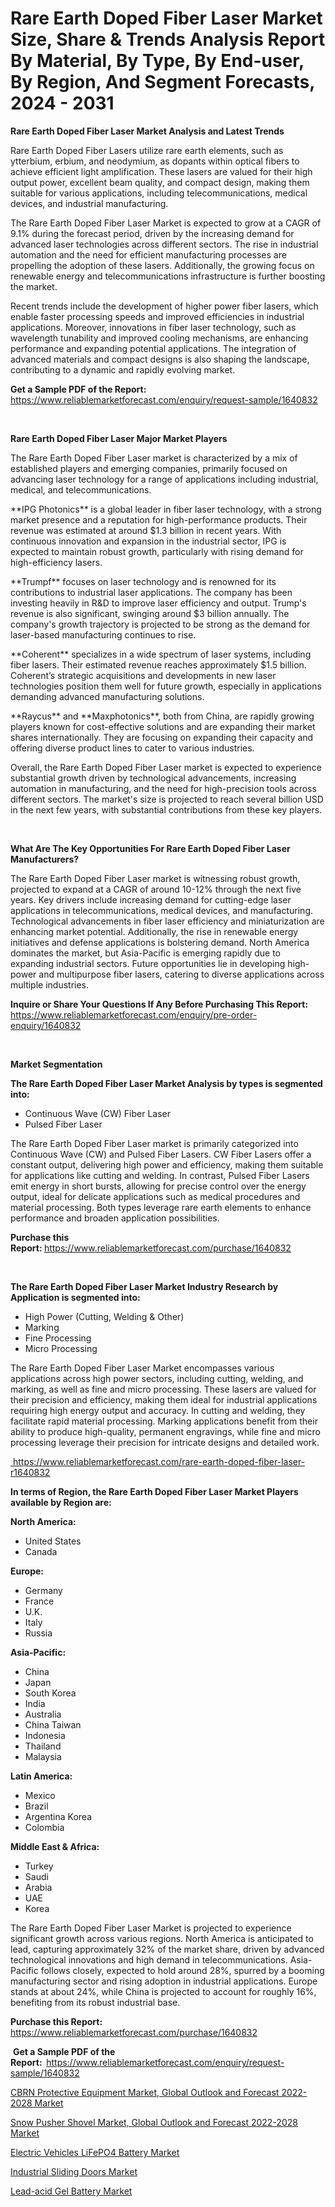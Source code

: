 <p><h1>Rare Earth Doped Fiber Laser Market Size, Share & Trends Analysis Report By Material, By Type, By End-user, By Region, And Segment Forecasts, 2024 - 2031</h1></p><p><strong>Rare Earth Doped Fiber Laser Market Analysis and Latest Trends</strong></p>
<p><p>Rare Earth Doped Fiber Lasers utilize rare earth elements, such as ytterbium, erbium, and neodymium, as dopants within optical fibers to achieve efficient light amplification. These lasers are valued for their high output power, excellent beam quality, and compact design, making them suitable for various applications, including telecommunications, medical devices, and industrial manufacturing.</p><p>The Rare Earth Doped Fiber Laser Market is expected to grow at a CAGR of 9.1% during the forecast period, driven by the increasing demand for advanced laser technologies across different sectors. The rise in industrial automation and the need for efficient manufacturing processes are propelling the adoption of these lasers. Additionally, the growing focus on renewable energy and telecommunications infrastructure is further boosting the market.</p><p>Recent trends include the development of higher power fiber lasers, which enable faster processing speeds and improved efficiencies in industrial applications. Moreover, innovations in fiber laser technology, such as wavelength tunability and improved cooling mechanisms, are enhancing performance and expanding potential applications. The integration of advanced materials and compact designs is also shaping the landscape, contributing to a dynamic and rapidly evolving market.</p></p>
<p><strong>Get a Sample PDF of the Report:&nbsp;</strong> <a href="https://www.reliablemarketforecast.com/enquiry/request-sample/1640832?utm_campaign=1110&utm_medium=2&utm_source=Github&utm_content=ia&utm_term=12102024&utm_id=rare-earth-doped-fiber-laser">https://www.reliablemarketforecast.com/enquiry/request-sample/1640832</a></p>
<p>&nbsp;</p>
<p><strong>Rare Earth Doped Fiber Laser Major Market Players</strong></p>
<p><p>The Rare Earth Doped Fiber Laser market is characterized by a mix of established players and emerging companies, primarily focused on advancing laser technology for a range of applications including industrial, medical, and telecommunications.</p><p>**IPG Photonics** is a global leader in fiber laser technology, with a strong market presence and a reputation for high-performance products. Their revenue was estimated at around $1.3 billion in recent years. With continuous innovation and expansion in the industrial sector, IPG is expected to maintain robust growth, particularly with rising demand for high-efficiency lasers.</p><p>**Trumpf** focuses on laser technology and is renowned for its contributions to industrial laser applications. The company has been investing heavily in R&D to improve laser efficiency and output. Trump's revenue is also significant, swinging around $3 billion annually. The company's growth trajectory is projected to be strong as the demand for laser-based manufacturing continues to rise.</p><p>**Coherent** specializes in a wide spectrum of laser systems, including fiber lasers. Their estimated revenue reaches approximately $1.5 billion. Coherent’s strategic acquisitions and developments in new laser technologies position them well for future growth, especially in applications demanding advanced manufacturing solutions.</p><p>**Raycus** and **Maxphotonics**, both from China, are rapidly growing players known for cost-effective solutions and are expanding their market shares internationally. They are focusing on expanding their capacity and offering diverse product lines to cater to various industries.</p><p>Overall, the Rare Earth Doped Fiber Laser market is expected to experience substantial growth driven by technological advancements, increasing automation in manufacturing, and the need for high-precision tools across different sectors. The market's size is projected to reach several billion USD in the next few years, with substantial contributions from these key players.</p></p>
<p>&nbsp;</p>
<p><strong>What Are The Key Opportunities For Rare Earth Doped Fiber Laser Manufacturers?</strong></p>
<p><p>The Rare Earth Doped Fiber Laser market is witnessing robust growth, projected to expand at a CAGR of around 10-12% through the next five years. Key drivers include increasing demand for cutting-edge laser applications in telecommunications, medical devices, and manufacturing. Technological advancements in fiber laser efficiency and miniaturization are enhancing market potential. Additionally, the rise in renewable energy initiatives and defense applications is bolstering demand. North America dominates the market, but Asia-Pacific is emerging rapidly due to expanding industrial sectors. Future opportunities lie in developing high-power and multipurpose fiber lasers, catering to diverse applications across multiple industries.</p></p>
<p><strong>Inquire or Share Your Questions If Any Before Purchasing This Report:</strong> <a href="https://www.reliablemarketforecast.com/enquiry/pre-order-enquiry/1640832?utm_campaign=1110&utm_medium=2&utm_source=Github&utm_content=ia&utm_term=12102024&utm_id=rare-earth-doped-fiber-laser">https://www.reliablemarketforecast.com/enquiry/pre-order-enquiry/1640832</a></p>
<p>&nbsp;</p>
<p><strong>Market Segmentation</strong></p>
<p><strong>The Rare Earth Doped Fiber Laser Market Analysis by types is segmented into:</strong></p>
<p><ul><li>Continuous Wave (CW) Fiber Laser</li><li>Pulsed Fiber Laser</li></ul></p>
<p><p>The Rare Earth Doped Fiber Laser market is primarily categorized into Continuous Wave (CW) and Pulsed Fiber Lasers. CW Fiber Lasers offer a constant output, delivering high power and efficiency, making them suitable for applications like cutting and welding. In contrast, Pulsed Fiber Lasers emit energy in short bursts, allowing for precise control over the energy output, ideal for delicate applications such as medical procedures and material processing. Both types leverage rare earth elements to enhance performance and broaden application possibilities.</p></p>
<p><strong>Purchase this Report:&nbsp;</strong><a href="https://www.reliablemarketforecast.com/purchase/1640832?utm_campaign=1110&utm_medium=2&utm_source=Github&utm_content=ia&utm_term=12102024&utm_id=rare-earth-doped-fiber-laser">https://www.reliablemarketforecast.com/purchase/1640832</a></p>
<p>&nbsp;</p>
<p><strong>The Rare Earth Doped Fiber Laser Market Industry Research by Application is segmented into:</strong></p>
<p><ul><li>High Power (Cutting, Welding & Other)</li><li>Marking</li><li>Fine Processing</li><li>Micro Processing</li></ul></p>
<p><p>The Rare Earth Doped Fiber Laser Market encompasses various applications across high power sectors, including cutting, welding, and marking, as well as fine and micro processing. These lasers are valued for their precision and efficiency, making them ideal for industrial applications requiring high energy output and accuracy. In cutting and welding, they facilitate rapid material processing. Marking applications benefit from their ability to produce high-quality, permanent engravings, while fine and micro processing leverage their precision for intricate designs and detailed work.</p></p>
<p><a href="https://www.reliablemarketforecast.com/rare-earth-doped-fiber-laser-r1640832?utm_campaign=1110&utm_medium=2&utm_source=Github&utm_content=ia&utm_term=12102024&utm_id=rare-earth-doped-fiber-laser">&nbsp;https://www.reliablemarketforecast.com/rare-earth-doped-fiber-laser-r1640832</a></p>
<p><strong>In terms of Region, the Rare Earth Doped Fiber Laser Market Players available by Region are:</strong></p>
<p>
    <p> <strong> North America: </strong>
        <ul>
            <li>United States</li>
            <li>Canada</li>
        </ul>
        </p> 
    <p> <strong> Europe: </strong>
        <ul>
            <li>Germany</li>
            <li>France</li>
            <li>U.K.</li>
            <li>Italy</li>
            <li>Russia</li>
        </ul>
        </p> 
    <p> <strong> Asia-Pacific: </strong>
        <ul>
            <li>China</li>
            <li>Japan</li>
            <li>South Korea</li>
            <li>India</li>
            <li>Australia</li>
            <li>China Taiwan</li>
            <li>Indonesia</li>
            <li>Thailand</li>
            <li>Malaysia</li>
        </ul>
        </p> 
    <p> <strong> Latin America: </strong>
        <ul>
            <li>Mexico</li>
            <li>Brazil</li>
            <li>Argentina Korea</li>
            <li>Colombia</li>
        </ul>
        </p> 
    <p> <strong> Middle East & Africa: </strong>
        <ul>
            <li>Turkey</li>
            <li>Saudi</li>
            <li>Arabia</li>
            <li>UAE</li>
            <li>Korea</li>
        </ul>
    </p>
    </p>
<p><p>The Rare Earth Doped Fiber Laser Market is projected to experience significant growth across various regions. North America is anticipated to lead, capturing approximately 32% of the market share, driven by advanced technological innovations and high demand in telecommunications. Asia-Pacific follows closely, expected to hold around 28%, spurred by a booming manufacturing sector and rising adoption in industrial applications. Europe stands at about 24%, while China is projected to account for roughly 16%, benefiting from its robust industrial base.</p></p>
<p><strong>Purchase this Report: </strong><a href="https://www.reliablemarketforecast.com/purchase/1640832?utm_campaign=1110&utm_medium=2&utm_source=Github&utm_content=ia&utm_term=12102024&utm_id=rare-earth-doped-fiber-laser">https://www.reliablemarketforecast.com/purchase/1640832</a></p>
<p>&nbsp;<strong>Get a Sample PDF of the Report:&nbsp;&nbsp;</strong><a href="https://www.reliablemarketforecast.com/enquiry/request-sample/1640832?utm_campaign=1110&utm_medium=2&utm_source=Github&utm_content=ia&utm_term=12102024&utm_id=rare-earth-doped-fiber-laser">https://www.reliablemarketforecast.com/enquiry/request-sample/1640832</a></p>
<p><strong></strong></p>
<p><p><a href="https://github.com/WayneHopkins413/Market-Research-Report-List-1/blob/main/cbrn-protective-equipment-market-global-outlook-and-forecast-2022-2028-market.md?utm_campaign=1110&utm_medium=2&utm_source=Github&utm_content=ia&utm_term=12102024&utm_id=rare-earth-doped-fiber-laser">CBRN Protective Equipment Market, Global Outlook and Forecast 2022-2028 Market</a></p><p><a href="https://github.com/alesiasc0na/Market-Research-Report-List-1/blob/main/snow-pusher-shovel-market-global-outlook-and-forecast-2022-2028-market.md?utm_campaign=1110&utm_medium=2&utm_source=Github&utm_content=ia&utm_term=12102024&utm_id=rare-earth-doped-fiber-laser">Snow Pusher Shovel Market, Global Outlook and Forecast 2022-2028 Market</a></p><p><a href="https://www.linkedin.com/pulse/exploring-electric-vehicles-lifepo4-battery-market-dynamics-v761f?utm_campaign=1110&utm_medium=2&utm_source=Github&utm_content=ia&utm_term=12102024&utm_id=rare-earth-doped-fiber-laser">Electric Vehicles LiFePO4 Battery Market</a></p><p><a href="https://issuu.com/reportprime-2/docs/industrial-sliding-doors-market-siz_8205d617c7d2fe?utm_campaign=1110&utm_medium=2&utm_source=Github&utm_content=ia&utm_term=12102024&utm_id=rare-earth-doped-fiber-laser">Industrial Sliding Doors Market</a></p><p><a href="https://www.linkedin.com/pulse/top-trends-transforming-lead-acid-gel-battery-market-2024--4pwbe?utm_campaign=1110&utm_medium=2&utm_source=Github&utm_content=ia&utm_term=12102024&utm_id=rare-earth-doped-fiber-laser">Lead-acid Gel Battery Market</a></p></p>